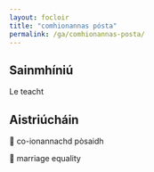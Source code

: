 ```yaml
---
layout: focloir
title: "comhionannas pósta"
permalink: /ga/comhionannas-posta/
---
```


## Sainmhíniú

Le teacht

## Aistriúcháin

&#x1f3f4;&#xe0067;&#xe0062;&#xe0073;&#xe0063;&#xe0074;&#xe007f; co-ionannachd pòsaidh

&#x1f3f4;&#xe0067;&#xe0062;&#xe0065;&#xe006e;&#xe0067;&#xe007f; marriage equality
